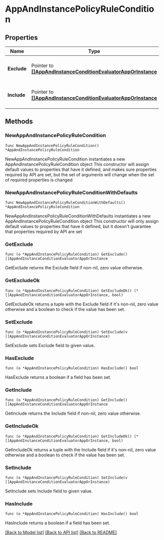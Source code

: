# AppAndInstancePolicyRuleCondition

## Properties

Name | Type | Description | Notes
------------ | ------------- | ------------- | -------------
**Exclude** | Pointer to [**[]AppAndInstanceConditionEvaluatorAppOrInstance**](AppAndInstanceConditionEvaluatorAppOrInstance.md) | The list of apps or app instances to exclude | [optional] 
**Include** | Pointer to [**[]AppAndInstanceConditionEvaluatorAppOrInstance**](AppAndInstanceConditionEvaluatorAppOrInstance.md) | The list of apps or app instances to match on | [optional] 

## Methods

### NewAppAndInstancePolicyRuleCondition

`func NewAppAndInstancePolicyRuleCondition() *AppAndInstancePolicyRuleCondition`

NewAppAndInstancePolicyRuleCondition instantiates a new AppAndInstancePolicyRuleCondition object
This constructor will assign default values to properties that have it defined,
and makes sure properties required by API are set, but the set of arguments
will change when the set of required properties is changed

### NewAppAndInstancePolicyRuleConditionWithDefaults

`func NewAppAndInstancePolicyRuleConditionWithDefaults() *AppAndInstancePolicyRuleCondition`

NewAppAndInstancePolicyRuleConditionWithDefaults instantiates a new AppAndInstancePolicyRuleCondition object
This constructor will only assign default values to properties that have it defined,
but it doesn't guarantee that properties required by API are set

### GetExclude

`func (o *AppAndInstancePolicyRuleCondition) GetExclude() []AppAndInstanceConditionEvaluatorAppOrInstance`

GetExclude returns the Exclude field if non-nil, zero value otherwise.

### GetExcludeOk

`func (o *AppAndInstancePolicyRuleCondition) GetExcludeOk() (*[]AppAndInstanceConditionEvaluatorAppOrInstance, bool)`

GetExcludeOk returns a tuple with the Exclude field if it's non-nil, zero value otherwise
and a boolean to check if the value has been set.

### SetExclude

`func (o *AppAndInstancePolicyRuleCondition) SetExclude(v []AppAndInstanceConditionEvaluatorAppOrInstance)`

SetExclude sets Exclude field to given value.

### HasExclude

`func (o *AppAndInstancePolicyRuleCondition) HasExclude() bool`

HasExclude returns a boolean if a field has been set.

### GetInclude

`func (o *AppAndInstancePolicyRuleCondition) GetInclude() []AppAndInstanceConditionEvaluatorAppOrInstance`

GetInclude returns the Include field if non-nil, zero value otherwise.

### GetIncludeOk

`func (o *AppAndInstancePolicyRuleCondition) GetIncludeOk() (*[]AppAndInstanceConditionEvaluatorAppOrInstance, bool)`

GetIncludeOk returns a tuple with the Include field if it's non-nil, zero value otherwise
and a boolean to check if the value has been set.

### SetInclude

`func (o *AppAndInstancePolicyRuleCondition) SetInclude(v []AppAndInstanceConditionEvaluatorAppOrInstance)`

SetInclude sets Include field to given value.

### HasInclude

`func (o *AppAndInstancePolicyRuleCondition) HasInclude() bool`

HasInclude returns a boolean if a field has been set.


[[Back to Model list]](../README.md#documentation-for-models) [[Back to API list]](../README.md#documentation-for-api-endpoints) [[Back to README]](../README.md)


